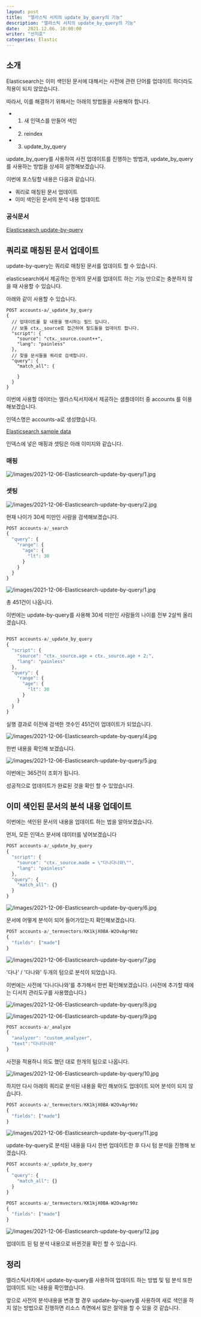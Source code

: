```yaml
---
layout: post
title:  "엘라스틱 서치의 update_by_query의 기능"
description: "엘라스틱 서치의 update_by_query의 기능"
date:   2021.12.06. 10:00:00
writer: "선지호"
categories: Elastic
---
```

## 소개

Elasticsearch는 이미 색인된 문서에 대해서는 사전에 관련 단어를 업데이트 하더라도 적용이 되지 않았습니다.

따라서, 이를 해결하기 위해서는 아래의 방법들을 사용해야 합니다.

- 1) 새 인덱스를 만들어 색인
- 2) reindex
- 3) update_by_query

update_by_query를 사용하여 사전 업데이트를 진행하는 방법과, update_by_query를 사용하는 방법을 상세히 설명해보겠습니다.

이번에 포스팅할 내용은 다음과 같습니다.

- 쿼리로 매칭된 문서 업데이트
- 이미 색인된 문서의 분석 내용 업데이트  

### 공식문서

[Elasticsearch update-by-query](https://www.elastic.co/guide/en/elasticsearch/reference/current/docs-update-by-query.html, "update-by-query")

## 쿼리로 매칭된 문서 업데이트

update-by-query는 쿼리로 매칭된 문서를 업데이트 할 수 있습니다.

elasticsearch에서 제공하는 한개의 문서를 업데이트 하는 기능 만으로는 충분하지 않을 때 사용할 수 있습니다.

아래와 같이 사용할 수 있습니다.

```JSX
POST accounts-a/_update_by_query
{
  // 업데이트를 할 내용을 명시하는 필드 입니다.
  // 보통 ctx._source로 접근하여 필드들을 업데이트 합니다.
  "script": {   
    "source": "ctx._source.count++",
    "lang": "painless"
  },
  // 찾을 문서들을 쿼리로 검색합니다.
  "query": {
    "match_all": {
      
    }
  }
}
```

이번에 사용할 데이터는 엘라스틱서치에서 제공하는 샘플데이터 중 accounts 를 이용해보겠습니다.

인덱스명은 accounts-a로 생성했습니다.

[Elasticsearch sample data](https://www.elastic.co/guide/kr/kibana/current/tutorial-load-dataset.html, "sample data")

인덱스에 넣은 매핑과 셋팅은 아래 이미지와 같습니다.

### 매핑
![/images/2021-12-06-Elasticsearch-update-by-query/1.jpg](/images/2021-12-06-Elasticsearch-update-by-query/1.jpg)

### 셋팅
![/images/2021-12-06-Elasticsearch-update-by-query/2.jpg](/images/2021-12-06-Elasticsearch-update-by-query/2.jpg)

현재 나이가 30세 미만인 사람을 검색해보겠습니다.

```jsx
POST accounts-a/_search
{
  "query": {
    "range": {
      "age": {
        "lt": 30
      }
    }
  }
}
```

![/images/2021-12-06-Elasticsearch-update-by-query/1.jpg](/images/2021-12-06-Elasticsearch-update-by-query/3.jpg)

총 451건이 나옵니다.

이번에는 update-by-query를 사용해 30세 미만인 사람들의 나이를 전부 2살씩 올리겠습니다.

```jsx

POST accounts-a/_update_by_query
{
  "script": {
    "source": "ctx._source.age = ctx._source.age + 2;",
    "lang": "painless"
  }, 
  "query": {
    "range": {
      "age": {
        "lt": 30
      }
    }
  }
}
```

실행 결과로 이전에 검색한 갯수인 451건이 업데이트가 되었습니다.

![/images/2021-12-06-Elasticsearch-update-by-query/4.jpg](/images/2021-12-06-Elasticsearch-update-by-query/4.jpg)

한번 내용을 확인해 보겠습니다. 

![/images/2021-12-06-Elasticsearch-update-by-query/5.jpg](/images/2021-12-06-Elasticsearch-update-by-query/5.jpg)

이번에는 365건이 조회가 됩니다.

성공적으로 업데이트가 완료된 것을 확인 할 수 있었습니다.


## 이미 색인된 문서의 분석 내용 업데이트 

이번에는 색인된 문서의 내용을 업데이트 하는 법을 알아보겠습니다.

먼저, 모든 인덱스 문서에 데이터를 넣어보겠습니다

```jsx
POST accounts-a/_update_by_query
{
  "script": {
    "source": "ctx._source.made = \"다나다나와\"",
    "lang": "painless"
  }, 
  "query": {
    "match_all": {}
  }
}
```
![/images/2021-12-06-Elasticsearch-update-by-query/6.jpg](/images/2021-12-06-Elasticsearch-update-by-query/6.jpg)

문서에 어떻게 분석이 되어 들어가있는지 확인해보겠습니다.

```jsx
POST accounts-a/_termvectors/KK1kjX0BA-W2OvAgr90z
{
  "fields": ["made"]
}
```

![/images/2021-12-06-Elasticsearch-update-by-query/7.jpg](/images/2021-12-06-Elasticsearch-update-by-query/7.jpg)

'다나' / '다나와' 두개의 텀으로 분석이 되었습니다.

이번에는 사전에 '다나다나와'를 추가해서 한번 확인해보겠습니다.
(사전에 추가할 때에는 디서치 관리도구를 사용했습니다.)

![/images/2021-12-06-Elasticsearch-update-by-query/8.jpg](/images/2021-12-06-Elasticsearch-update-by-query/8.jpg)

![/images/2021-12-06-Elasticsearch-update-by-query/9.jpg](/images/2021-12-06-Elasticsearch-update-by-query/9.jpg)

```jsx
POST accounts-a/_analyze
{
  "analyzer": "custom_analyzer",
  "text":"다나다나와"
}
```

사전을 적용하니 의도 했던 대로 한개의 텀으로 나옵니다.

![/images/2021-12-06-Elasticsearch-update-by-query/10.jpg](/images/2021-12-06-Elasticsearch-update-by-query/10.jpg)

하지만 다시 아래의 쿼리로 분석된 내용을 확인 해보아도 업데이트 되어 분석이 되지 않습니다.

```jsx
POST accounts-a/_termvectors/KK1kjX0BA-W2OvAgr90z
{
  "fields": ["made"]
}
```

![/images/2021-12-06-Elasticsearch-update-by-query/11.jpg](/images/2021-12-06-Elasticsearch-update-by-query/11.jpg)

update-by-query로 분석된 내용을 다시 한번 업데이트한 후 다시 텀 분석을 진행해 보겠습니다.

```jsx
POST accounts-a/_update_by_query
{
  "query": {
    "match_all": {}
  }
}

POST accounts-a/_termvectors/KK1kjX0BA-W2OvAgr90z
{
  "fields": ["made"]
}
```
![/images/2021-12-06-Elasticsearch-update-by-query/12.jpg](/images/2021-12-06-Elasticsearch-update-by-query/12.jpg)

업데이트 된 텀 분석 내용으로 바뀐것을 확인 할 수 있습니다.


## 정리

엘라스틱서치에서 update-by-query를 사용하여 업데이트 하는 방법 및 텀 분석 또한 업데이트 되는 내용을 확인했습니다.

앞으로 사전의 분석내용을 변경 할 경우 update-by-query를 사용하여 새로 색인을 하지 않는 방법으로 진행하면 리소스 측면에서 많은 절약을 할 수 있을 것 같습니다.
